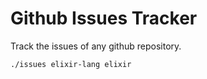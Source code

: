 Github Issues Tracker
======

Track the issues of any github repository.

```shell
./issues elixir-lang elixir
```
